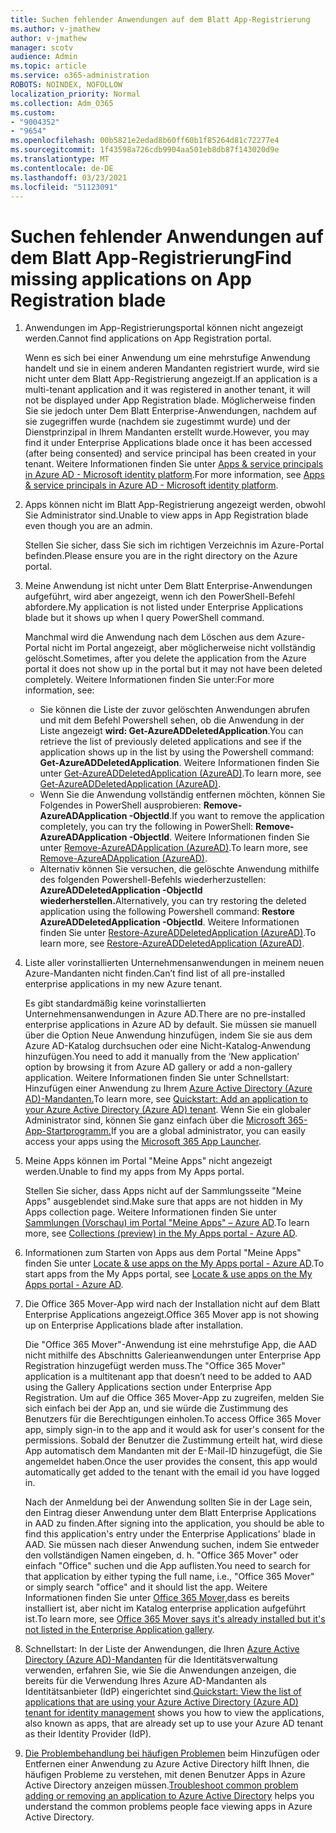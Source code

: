 ```yaml
---
title: Suchen fehlender Anwendungen auf dem Blatt App-Registrierung
ms.author: v-jmathew
author: v-jmathew
manager: scotv
audience: Admin
ms.topic: article
ms.service: o365-administration
ROBOTS: NOINDEX, NOFOLLOW
localization_priority: Normal
ms.collection: Adm_O365
ms.custom:
- "9004352"
- "9654"
ms.openlocfilehash: 00b5821e2edad8b60ff60b1f85264d81c72277e4
ms.sourcegitcommit: 1f43598a726cdb9904aa501eb8db87f143020d9e
ms.translationtype: MT
ms.contentlocale: de-DE
ms.lasthandoff: 03/23/2021
ms.locfileid: "51123091"
---
```

# <a name="find-missing-applications-on-app-registration-blade"></a><span data-ttu-id="ecc1c-102">Suchen fehlender Anwendungen auf dem Blatt App-Registrierung</span><span class="sxs-lookup"><span data-stu-id="ecc1c-102">Find missing applications on App Registration blade</span></span>

1. <span data-ttu-id="ecc1c-103">Anwendungen im App-Registrierungsportal können nicht angezeigt werden.</span><span class="sxs-lookup"><span data-stu-id="ecc1c-103">Cannot find applications on App Registration portal.</span></span>

    <span data-ttu-id="ecc1c-104">Wenn es sich bei einer Anwendung um eine mehrstufige Anwendung handelt und sie in einem anderen Mandanten registriert wurde, wird sie nicht unter dem Blatt App-Registrierung angezeigt.</span><span class="sxs-lookup"><span data-stu-id="ecc1c-104">If an application is a multi-tenant application and it was registered in another tenant, it will not be displayed under App Registration blade.</span></span> <span data-ttu-id="ecc1c-105">Möglicherweise finden Sie sie jedoch unter Dem Blatt Enterprise-Anwendungen, nachdem auf sie zugegriffen wurde (nachdem sie zugestimmt wurde) und der Dienstprinzipal in Ihrem Mandanten erstellt wurde.</span><span class="sxs-lookup"><span data-stu-id="ecc1c-105">However, you may find it under Enterprise Applications blade once it has been accessed (after being consented) and service principal has been created in your tenant.</span></span> <span data-ttu-id="ecc1c-106">Weitere Informationen finden Sie unter [Apps & service principals in Azure AD - Microsoft identity platform](https://docs.microsoft.com/azure/active-directory/develop/app-objects-and-service-principals).</span><span class="sxs-lookup"><span data-stu-id="ecc1c-106">For more information, see [Apps & service principals in Azure AD - Microsoft identity platform](https://docs.microsoft.com/azure/active-directory/develop/app-objects-and-service-principals).</span></span>
2. <span data-ttu-id="ecc1c-107">Apps können nicht im Blatt App-Registrierung angezeigt werden, obwohl Sie Administrator sind.</span><span class="sxs-lookup"><span data-stu-id="ecc1c-107">Unable to view apps in App Registration blade even though you are an admin.</span></span>

    <span data-ttu-id="ecc1c-108">Stellen Sie sicher, dass Sie sich im richtigen Verzeichnis im Azure-Portal befinden.</span><span class="sxs-lookup"><span data-stu-id="ecc1c-108">Please ensure you are in the right directory on the Azure portal.</span></span>
3. <span data-ttu-id="ecc1c-109">Meine Anwendung ist nicht unter Dem Blatt Enterprise-Anwendungen aufgeführt, wird aber angezeigt, wenn ich den PowerShell-Befehl abfordere.</span><span class="sxs-lookup"><span data-stu-id="ecc1c-109">My application is not listed under Enterprise Applications blade but it shows up when I query PowerShell command.</span></span>

    <span data-ttu-id="ecc1c-110">Manchmal wird die Anwendung nach dem Löschen aus dem Azure-Portal nicht im Portal angezeigt, aber möglicherweise nicht vollständig gelöscht.</span><span class="sxs-lookup"><span data-stu-id="ecc1c-110">Sometimes, after you delete the application from the Azure portal it does not show up in the portal but it may not have been deleted completely.</span></span> <span data-ttu-id="ecc1c-111">Weitere Informationen finden Sie unter:</span><span class="sxs-lookup"><span data-stu-id="ecc1c-111">For more information, see:</span></span>
    - <span data-ttu-id="ecc1c-112">Sie können die Liste der zuvor gelöschten Anwendungen abrufen und mit dem Befehl Powershell sehen, ob die Anwendung in der Liste angezeigt **wird: Get-AzureADDeletedApplication**.</span><span class="sxs-lookup"><span data-stu-id="ecc1c-112">You can retrieve the list of previously deleted applications and see if the application shows up in the list by using the Powershell command: **Get-AzureADDeletedApplication**.</span></span> <span data-ttu-id="ecc1c-113">Weitere Informationen finden Sie unter [Get-AzureADDeletedApplication (AzureAD)](https://docs.microsoft.com/powershell/module/azuread/get-azureaddeletedapplication).</span><span class="sxs-lookup"><span data-stu-id="ecc1c-113">To learn more, see [Get-AzureADDeletedApplication (AzureAD)](https://docs.microsoft.com/powershell/module/azuread/get-azureaddeletedapplication).</span></span>
    - <span data-ttu-id="ecc1c-114">Wenn Sie die Anwendung vollständig entfernen möchten, können Sie Folgendes in PowerShell ausprobieren: **Remove-AzureADApplication -ObjectId**.</span><span class="sxs-lookup"><span data-stu-id="ecc1c-114">If you want to remove the application completely, you can try the following in PowerShell: **Remove-AzureADApplication -ObjectId**.</span></span> <span data-ttu-id="ecc1c-115">Weitere Informationen finden Sie unter [Remove-AzureADApplication (AzureAD)](https://docs.microsoft.com/powershell/module/azuread/remove-azureadapplication).</span><span class="sxs-lookup"><span data-stu-id="ecc1c-115">To learn more, see [Remove-AzureADApplication (AzureAD)](https://docs.microsoft.com/powershell/module/azuread/remove-azureadapplication).</span></span>
    - <span data-ttu-id="ecc1c-116">Alternativ können Sie versuchen, die gelöschte Anwendung mithilfe des folgenden Powershell-Befehls wiederherzustellen: **AzureADDeletedApplication -ObjectId wiederherstellen.**</span><span class="sxs-lookup"><span data-stu-id="ecc1c-116">Alternatively, you can try restoring the deleted application using the following Powershell command: **Restore AzureADDeletedApplication -ObjectId**.</span></span> <span data-ttu-id="ecc1c-117">Weitere Informationen finden Sie unter [Restore-AzureADDeletedApplication (AzureAD)](https://docs.microsoft.com/powershell/module/azuread/restore-azureaddeletedapplication).</span><span class="sxs-lookup"><span data-stu-id="ecc1c-117">To learn more, see [Restore-AzureADDeletedApplication (AzureAD)](https://docs.microsoft.com/powershell/module/azuread/restore-azureaddeletedapplication).</span></span>
4. <span data-ttu-id="ecc1c-118">Liste aller vorinstallierten Unternehmensanwendungen in meinem neuen Azure-Mandanten nicht finden.</span><span class="sxs-lookup"><span data-stu-id="ecc1c-118">Can’t find list of all pre-installed enterprise applications in my new Azure tenant.</span></span>

    <span data-ttu-id="ecc1c-119">Es gibt standardmäßig keine vorinstallierten Unternehmensanwendungen in Azure AD.</span><span class="sxs-lookup"><span data-stu-id="ecc1c-119">There are no pre-installed enterprise applications in Azure AD by default.</span></span> <span data-ttu-id="ecc1c-120">Sie müssen sie manuell über die Option Neue Anwendung hinzufügen, indem Sie sie aus dem Azure AD-Katalog durchsuchen oder eine Nicht-Katalog-Anwendung hinzufügen.</span><span class="sxs-lookup"><span data-stu-id="ecc1c-120">You need to add it manually from the ‘New application’ option by browsing it from Azure AD gallery or add a non-gallery application.</span></span> <span data-ttu-id="ecc1c-121">Weitere Informationen finden Sie unter Schnellstart: Hinzufügen einer Anwendung zu Ihrem [Azure Active Directory (Azure AD)-Mandanten.](https://docs.microsoft.com/azure/active-directory/manage-apps/add-application-portal)</span><span class="sxs-lookup"><span data-stu-id="ecc1c-121">To learn more, see [Quickstart: Add an application to your Azure Active Directory (Azure AD) tenant](https://docs.microsoft.com/azure/active-directory/manage-apps/add-application-portal).</span></span>
    <span data-ttu-id="ecc1c-122">Wenn Sie ein globaler Administrator sind, können Sie ganz einfach über die [Microsoft 365-App-Startprogramm.](https://docs.microsoft.com/microsoft-365/admin/manage/customize-the-app-launcher)</span><span class="sxs-lookup"><span data-stu-id="ecc1c-122">If you are a global administrator, you can easily access your apps using the [Microsoft 365 App Launcher](https://docs.microsoft.com/microsoft-365/admin/manage/customize-the-app-launcher).</span></span>
5. <span data-ttu-id="ecc1c-123">Meine Apps können im Portal "Meine Apps" nicht angezeigt werden.</span><span class="sxs-lookup"><span data-stu-id="ecc1c-123">Unable to find my apps from My Apps portal.</span></span>

    <span data-ttu-id="ecc1c-124">Stellen Sie sicher, dass Apps nicht auf der Sammlungsseite "Meine Apps" ausgeblendet sind.</span><span class="sxs-lookup"><span data-stu-id="ecc1c-124">Make sure that apps are not hidden in My Apps collection page.</span></span> <span data-ttu-id="ecc1c-125">Weitere Informationen finden Sie unter [Sammlungen (Vorschau) im Portal "Meine Apps" – Azure AD](https://docs.microsoft.com/azure/active-directory/user-help/my-apps-portal-user-collections).</span><span class="sxs-lookup"><span data-stu-id="ecc1c-125">To learn more, see [Collections (preview) in the My Apps portal - Azure AD](https://docs.microsoft.com/azure/active-directory/user-help/my-apps-portal-user-collections).</span></span>
6. <span data-ttu-id="ecc1c-126">Informationen zum Starten von Apps aus dem Portal "Meine Apps" finden Sie unter [Locate & use apps on the My Apps portal - Azure AD](https://docs.microsoft.com/azure/active-directory/user-help/my-apps-portal-end-user-access).</span><span class="sxs-lookup"><span data-stu-id="ecc1c-126">To start apps from the My Apps portal, see [Locate & use apps on the My Apps portal - Azure AD](https://docs.microsoft.com/azure/active-directory/user-help/my-apps-portal-end-user-access).</span></span>
7. <span data-ttu-id="ecc1c-127">Die Office 365 Mover-App wird nach der Installation nicht auf dem Blatt Enterprise Applications angezeigt.</span><span class="sxs-lookup"><span data-stu-id="ecc1c-127">Office 365 Mover app is not showing up on Enterprise Applications blade after installation.</span></span>

    <span data-ttu-id="ecc1c-128">Die "Office 365 Mover"-Anwendung ist eine mehrstufige App, die AAD nicht mithilfe des Abschnitts Galerieanwendungen unter Enterprise App Registration hinzugefügt werden muss.</span><span class="sxs-lookup"><span data-stu-id="ecc1c-128">The "Office 365 Mover" application is a multitenant app that doesn’t need to be added to AAD using the Gallery Applications section under Enterprise App Registration.</span></span> <span data-ttu-id="ecc1c-129">Um auf die Office 365 Mover-App zu zugreifen, melden Sie sich einfach bei der App an, und sie würde die Zustimmung des Benutzers für die Berechtigungen einholen.</span><span class="sxs-lookup"><span data-stu-id="ecc1c-129">To access Office 365 Mover app, simply sign-in to the app and it would ask for user's consent for the permissions.</span></span> <span data-ttu-id="ecc1c-130">Sobald der Benutzer die Zustimmung erteilt hat, wird diese App automatisch dem Mandanten mit der E-Mail-ID hinzugefügt, die Sie angemeldet haben.</span><span class="sxs-lookup"><span data-stu-id="ecc1c-130">Once the user provides the consent, this app would automatically get added to the tenant with the email id you have logged in.</span></span>

    <span data-ttu-id="ecc1c-131">Nach der Anmeldung bei der Anwendung sollten Sie in der Lage sein, den Eintrag dieser Anwendung unter dem Blatt Enterprise Applications in AAD zu finden.</span><span class="sxs-lookup"><span data-stu-id="ecc1c-131">After signing into the application, you should be able to find this application's entry under the Enterprise Applications' blade in AAD.</span></span> <span data-ttu-id="ecc1c-132">Sie müssen nach dieser Anwendung suchen, indem Sie entweder den vollständigen Namen eingeben, d. h. "Office 365 Mover" oder einfach "Office" suchen und die App auflisten.</span><span class="sxs-lookup"><span data-stu-id="ecc1c-132">You need to search for that application by either typing the full name, i.e., "Office 365 Mover" or simply search "office" and it should list the app.</span></span> <span data-ttu-id="ecc1c-133">Weitere Informationen finden Sie unter [Office 365 Mover,](https://docs.microsoft.com/answers/questions/30186/office-365-mover-says-its-already-installed-but-it.html)dass es bereits installiert ist, aber nicht im Katalog enterprise application aufgeführt ist.</span><span class="sxs-lookup"><span data-stu-id="ecc1c-133">To learn more, see [Office 365 Mover says it's already installed but it's not listed in the Enterprise Application gallery](https://docs.microsoft.com/answers/questions/30186/office-365-mover-says-its-already-installed-but-it.html).</span></span>
8. <span data-ttu-id="ecc1c-134">Schnellstart: In der Liste der Anwendungen, die Ihren [Azure Active Directory (Azure AD)-Mandanten](https://docs.microsoft.com/azure/active-directory/manage-apps/view-applications-portal) für die Identitätsverwaltung verwenden, erfahren Sie, wie Sie die Anwendungen anzeigen, die bereits für die Verwendung Ihres Azure AD-Mandanten als Identitätsanbieter (IdP) eingerichtet sind.</span><span class="sxs-lookup"><span data-stu-id="ecc1c-134">[Quickstart: View the list of applications that are using your Azure Active Directory (Azure AD) tenant for identity management](https://docs.microsoft.com/azure/active-directory/manage-apps/view-applications-portal) shows you how to view the applications, also known as apps, that are already set up to use your Azure AD tenant as their Identity Provider (IdP).</span></span>
9. <span data-ttu-id="ecc1c-135">[Die Problembehandlung bei häufigen Problemen](https://docs.microsoft.com/azure/active-directory/manage-apps/troubleshoot-adding-apps) beim Hinzufügen oder Entfernen einer Anwendung zu Azure Active Directory hilft Ihnen, die häufigen Probleme zu verstehen, mit denen Benutzer Apps in Azure Active Directory anzeigen müssen.</span><span class="sxs-lookup"><span data-stu-id="ecc1c-135">[Troubleshoot common problem adding or removing an application to Azure Active Directory](https://docs.microsoft.com/azure/active-directory/manage-apps/troubleshoot-adding-apps) helps you understand the common problems people face viewing apps in Azure Active Directory.</span></span>
